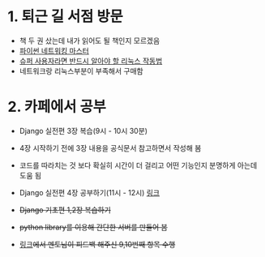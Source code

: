 # 1. 퇴근 길 서점 방문
- 책 두 권 샀는데 내가 읽어도 될 책인지 모르겠음
- [파이썬 네트워킹 마스터](http://www.yes24.com/Product/Goods/60820836?scode=032&OzSrank=1)
- [슈퍼 사용자라면 반드시 알아야 할 리눅스 작동법](http://www.yes24.com/Product/Goods/22404368?Acode=101)
- 네트워크랑 리눅스부분이 부족해서 구매함

# 2. 카페에서 공부 
- Django 실전편 3장 복습(9시 - 10시 30분)
- 4장 시작하기 전에 3장 내용을 공식문서 참고하면서 작성해 봄


- 코드를 따라치는 것 보다 확실히 시간이 더 걸리고 어떤 기능인지 분명하게 아는데 도움 됨
- Django 실전편 4장 공부하기(11시 - 12시)
[링크](https://github.com/jangjichang/Today-I-Learn/blob/master/Web/django/파이썬웹프로그래밍실전편/4장.md)


- ~~Django 기초편 1,2장 복습하기~~
- ~~python library를 이용해 간단한 서버를 만들어 봄~~
- [링크](https://github.com/jangjichang/Today-I-Learn/blob/master/20190202.md)~~에서 멘토님이 피드백 해주신 9,10번째 항목 수행~~

